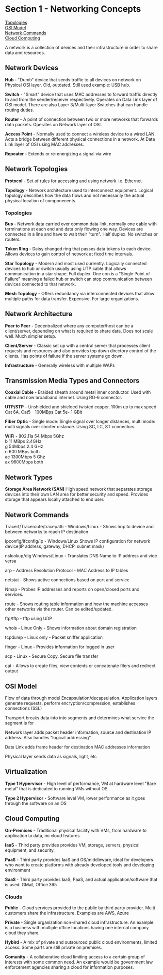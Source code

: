 # Section 1 - Networking Concepts

[Topologies](#topologies)  
[OSI Model](#osi-model)    
[Network Commands](#network-commands)    
[Cloud Computing](#cloud-computing)  

A network is a collection of devices and their infrastructure in order to share data and resources.

## Network Devices

**Hub** - "Dumb" device that sends traffic to all devices on network on Physical OSI layer. Old, outdated. Still used example: USB hub.

**Switch** - "Smart" device that uses MAC addresses to forward traffic directly to and from the sender/receiver respectively. Operates on Data Link layer of OSI model. There are also Layer 3/Multi-layer Switches that can handle routing duties.

**Router** - A point of connection between two or more networks that forwards data packets. Operates on Network layer of OSI.

**Access Point** - Normally used to connect a wireless device to a wired LAN. Acts a bridge between different physical connections in a network. At Data Link layer of OSI using MAC addresses.

**Repeater** - Extends or re-energizing a signal via wire

## Network Topologies

**Protocol** - Set of rules for accessing and using network i.e. Ethernet

**Topology** - Network architecture used to interconnect equipment. Logical topology describes how the data flows and not necessarily the actual physical location of componenents.

### Topologies

**Bus** - Network data carried over common data link, normally one cable with terminations at each end and data only flowing one way. Devices are connected in a line and have to wait their "turn". Half duplex. No switches or routers.

**Token Ring** - Daisy changed ring that passes data tokens to each device. Allows devices to gain control of network at fixed time intervals.

**Star Topology** - Modern and most used currently. Logically connected devices to hub or switch usually using UTP cable that allows communication in a star shape. Full duplex. One con is a "Single Point of Failure" meaning a failed hub or switch can stop communication between devices connected to that network. 

**Mesh Topology** - Offers redundancy via interconnected devices  that allow multiple paths for data transfer. Expensive. For large organizations.

## Network Architecture 

**Peer to Peer** - Decentralized where any computer/host can be a client/server, depending on what is required to share data. Does not scale well. Much simpler setup.

**Client/Server** - Classic set up with a central server that processes client requests and resources and also provides top down directory control of the clients. Has points of failure if the server systems go down.

**Infrastructure** - Generally wireless with multiple WAPs

## Transmission Media Types and Connectors 

**Coaxial Cable** - Braided sheath around metal inner conductor. Used with cable and now broadband internet. Using RG-6 connector.

**UTP/STP** - Unshielded and shielded twisted copper. 100m up to max speed Cat 6A.  Cat5 - 100MBps Cat 5e- 1 GBit

**Fiber Optic** - Single mode: Single signal over longer distances, multi mode: multi signals over shorter distance. Using SC, LC, ST connectors.

**WiFi** -
802.11a 54 Mbps 5Ghz  
b 11 MBps 2.4GHz  
g 54Mbps 2.4 GHz  
n 600 MBps both  
ac 1300Mbps 5 Ghz  
ax 9600Mbps both  


## Network Types 

**Storage Area Network (SAN)** High speed network that separates storage devices into their own LAN area for better security and speed. Provides storage that appears locally attached to end user.  

## Network Commands 

Tracert/Traceroute/tracepath - Windows/Linux - Shows hop to device and between networks to reach IP destination

ipconfig/ifconfig/ip - Windows/Linux Shows IP configuration for network device(IP address, gateway, DHCP, subnet mask)

nslookup/dig Windows/Linux - Translates DNS Name to IP address and vice versa

arp - Address Resolution Protocol - MAC Address to IP tables

netstat - Shows active connections based on port and service

Nmap - Probes IP addresses and reports on open/closed ports and services.

route - Shows routing table information and how the machine accesses other networks via the router. Can be edited/updated.

ftp/tftp - tftp using UDP

whois - Linux Only - Shows information about domain registration

tcpdump - Linux only - Packet sniffer application

finger - Linux - Provides information for logged in user

scp - Linux - Secure Copy. Secure file transfer

cat - Allows to create files, view contents or concatenate filers and redirect output

## OSI Model

Flow of data through model
Encapsulation/decapsulation. Application layers generate requests, perform encryption/compression, establishes connections (SSL)

Transport breaks data into into segments and determines what service the segment is for

Network layer adds packet header information, source and destination IP address. Also handles "logical addressing"

Data Link adds frame header for destination MAC addresses information

Physical layer sends data as signals, light, etc

## Virtualization 

**Type 1 Hypervisor** - High level of performance, VM at hardware level "Bare metal" that is dedicated to running VMs without OS

**Type 2 Hypervisor** - Software level VM, lower performance as it goes through the software on an OS

## Cloud Computing

**On-Premises** - Traditional physical facility with VMs, from hardware to application to data, no cloud features

**IaaS** - Third party provides provides VM, storage, servers, physical equipment, and security. 

**PaaS** - Third party provides IaaS and OS/middleware, ideal for developers who want to create platforms with already developed tools and developing environment

**SaaS** - Third party provides IaaS, PaaS, and actual application/software that is used. GMail, Office 365

### Clouds

**Public** - Cloud services provided to the public by third party provider. Multi customers share the infrastructure. Examples are AWS, Azure

**Private** - Single organization non-shared cloud infrastructure. An example is a business with multiple office locations having one internal company cloud they share.

**Hybird** - A mix of private and outsourced public cloud environments, limited access. Some parts are still private on premises. 

**Comunity** - A collaborative cloud limiting access to a certain group of interests with some common need. An example would be government law enforcement agencies sharing a cloud for information purposes.
